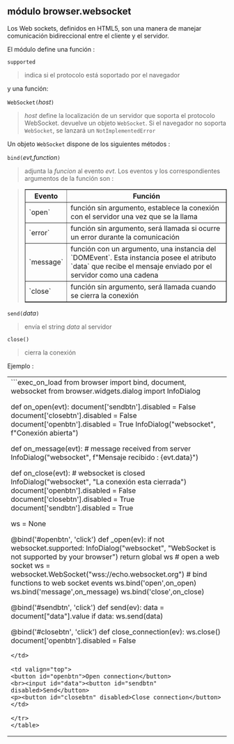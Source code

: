 módulo **browser.websocket**
----------------------------

Los Web sockets, definidos en HTML5, son una manera de manejar comunicación bidireccional entre el cliente y el servidor.

El módulo define una función :

`supported`

> indica si el protocolo está soportado por el navegador

y una función:

`WebSocket(`_host_`)`

> _host_ define la localización de un servidor que soporta el protocolo WebSocket. devuelve un objeto `WebSocket`.
> Si el navegador no soporta `WebSocket`, se lanzará un `NotImplementedError`

Un objeto `WebSocket` dispone de los siguientes métodos :

`bind(`_evt,function_`)`
> adjunta la _funcion_ al evento _evt_. Los eventos y los correspondientes argumentos de la función son :

<blockquote>
<table border=1 cellpadding=5>
<tr>
<th>Evento</th>
<th>Función</th>
</tr>
<tr>
<td>`open`</td>
<td>función sin argumento, establece la conexión con el servidor una vez que se la llama</td>
</tr>
<tr>
<td>`error`</td>
<td>función sin argumento, será llamada si ocurre un error durante la comunicación</td>
</tr>
<tr>
<td>`message`</td>
<td>función con un argumento, una instancia del `DOMEvent`. Esta instancia posee el atributo `data` que recibe el mensaje enviado por el servidor como una cadena</td>
</tr>
<tr>
<td>`close`</td>
<td>función sin argumento, será llamada cuando se cierra la conexión</td>
</tr>
</table>
</blockquote>

`send(`_data_`)`
> envía el string _data_ al servidor

`close()`
> cierra la conexión

Ejemplo :
<table>
<tr>
<td valign="top">
```exec_on_load
from browser import bind, document, websocket
from browser.widgets.dialog import InfoDialog

def on_open(evt):
    document['sendbtn'].disabled = False
    document['closebtn'].disabled = False
    document['openbtn'].disabled = True
    InfoDialog("websocket", f"Conexión abierta")

def on_message(evt):
    # message received from server
    InfoDialog("websocket", f"Mensaje recibido : {evt.data}")

def on_close(evt):
    # websocket is closed
    InfoDialog("websocket", "La conexión esta cierrada")
    document['openbtn'].disabled = False
    document['closebtn'].disabled = True
    document['sendbtn'].disabled = True

ws = None

@bind('#openbtn', 'click')
def _open(ev):
    if not websocket.supported:
        InfoDialog("websocket", "WebSocket is not supported by your browser")
        return
    global ws
    # open a web socket
    ws = websocket.WebSocket("wss://echo.websocket.org")
    # bind functions to web socket events
    ws.bind('open',on_open)
    ws.bind('message',on_message)
    ws.bind('close',on_close)

@bind('#sendbtn', 'click')
def send(ev):
    data = document["data"].value
    if data:
        ws.send(data)

@bind('#closebtn', 'click')
def close_connection(ev):
    ws.close()
    document['openbtn'].disabled = False
```
</td>

<td valign="top">
<button id="openbtn">Open connection</button>
<br><input id="data"><button id="sendbtn" disabled>Send</button>
<p><button id="closebtn" disabled>Close connection</button>
</td>

</tr>
</table>
